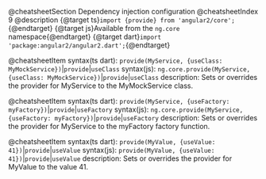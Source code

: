 @cheatsheetSection
Dependency injection configuration
@cheatsheetIndex 9
@description
{@target ts}`import {provide} from 'angular2/core';`{@endtarget}
{@target js}Available from the `ng.core` namespace{@endtarget}
{@target dart}`import 'package:angular2/angular2.dart';`{@endtarget}

@cheatsheetItem
syntax(ts dart):
`provide(MyService, {useClass: MyMockService})`|`provide`|`useClass`
syntax(js):
`ng.core.provide(MyService, {useClass: MyMockService})`|`provide`|`useClass`
description:
Sets or overrides the provider for MyService to the MyMockService class.


@cheatsheetItem
syntax(ts dart):
`provide(MyService, {useFactory: myFactory})`|`provide`|`useFactory`
syntax(js):
`ng.core.provide(MyService, {useFactory: myFactory})`|`provide`|`useFactory`
description:
Sets or overrides the provider for MyService to the myFactory factory function.


@cheatsheetItem
syntax(ts dart):
`provide(MyValue, {useValue: 41})`|`provide`|`useValue`
syntax(js):
`provide(MyValue, {useValue: 41})`|`provide`|`useValue`
description:
Sets or overrides the provider for MyValue to the value 41.

